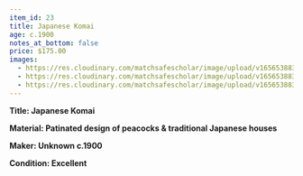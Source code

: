 ```yaml
---
item_id: 23
title: Japanese Komai
age: c.1900
notes_at_bottom: false
price: $175.00
images:
  - https://res.cloudinary.com/matchsafescholar/image/upload/v1656538834/Komai3.jpg
  - https://res.cloudinary.com/matchsafescholar/image/upload/v1656538833/Komai1.jpg
  - https://res.cloudinary.com/matchsafescholar/image/upload/v1656538832/Komai2.jpg
---
```

**Title:		Japanese Komai**


**Material:	Patinated design of peacocks & traditional Japanese houses**


**Maker:	        Unknown c.1900**


**Condition:	Excellent**